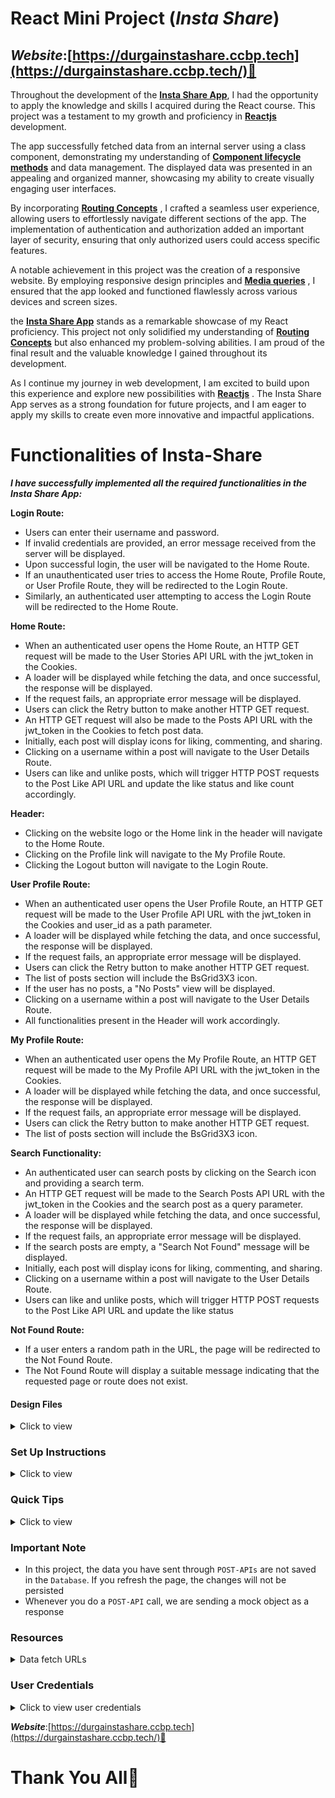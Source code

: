 # React Mini Project (*****Insta Share*****)

## ***Website***:[https://durgainstashare.ccbp.tech](https://durgainstashare.ccbp.tech/)🔗


Throughout the development of the <a  href="https://durgainstashare.ccbp.tech/"  target="_blank">**Insta Share App**</a>, I had the opportunity to apply the knowledge and skills I acquired during the React course. This project was a testament to my growth and proficiency in <a  href="https://react.dev/"  target="_blank">**Reactjs**</a> development.

The app successfully fetched data from an internal server using a class component, demonstrating my understanding of <a  href="https://legacy.reactjs.org/docs/react-component.html"  target="_blank"> **Component lifecycle methods**</a> and data management. The displayed data was presented in an appealing and organized manner, showcasing my ability to create visually engaging user interfaces.

By incorporating <a  href="https://www.w3schools.com/react/react_router.asp"  target="_blank"> **Routing Concepts**</a> , I crafted a seamless user experience, allowing users to effortlessly navigate different sections of the app. The implementation of authentication and authorization added an important layer of security, ensuring that only authorized users could access specific features.

A notable achievement in this project was the creation of a responsive website. By employing responsive design principles and <a  href="https://www.w3schools.com/css/css_rwd_mediaqueries.asp"  target="_blank"> **Media queries**</a> , I ensured that the app looked and functioned flawlessly across various devices and screen sizes.

the <a  href="https://durgainstashare.ccbp.tech/"  target="_blank">**Insta Share App**</a> stands as a remarkable showcase of my React proficiency. This project not only solidified my understanding of <a  href="https://www.w3schools.com/react/react_router.asp"  target="_blank"> **Routing Concepts**</a> but also enhanced my problem-solving abilities. I am proud of the final result and the valuable knowledge I gained throughout its development.

As I continue my journey in web development, I am excited to build upon this experience and explore new possibilities with <a  href="https://react.dev/"  target="_blank">**Reactjs**</a> . The Insta Share App serves as a strong foundation for future projects, and I am eager to apply my skills to create even more innovative and impactful applications.


# Functionalities of Insta-Share

*****I have successfully implemented all the required functionalities in the Insta Share App:*****

**Login Route:**

- Users can enter their username and password.
- If invalid credentials are provided, an error message received from the server will be displayed.
- Upon successful login, the user will be navigated to the Home Route.
- If an unauthenticated user tries to access the Home Route, Profile Route, or User Profile Route, they will be redirected to the Login Route.
- Similarly, an authenticated user attempting to access the Login Route will be redirected to the Home Route.

**Home Route:**

- When an authenticated user opens the Home Route, an HTTP GET request will be made to the User Stories API URL with the jwt_token in the Cookies.
- A loader will be displayed while fetching the data, and once successful, the response will be displayed.
- If the request fails, an appropriate error message will be displayed.
- Users can click the Retry button to make another HTTP GET request.
- An HTTP GET request will also be made to the Posts API URL with the jwt_token in the Cookies to fetch post data.
- Initially, each post will display icons for liking, commenting, and sharing.
- Clicking on a username within a post will navigate to the User Details Route.
- Users can like and unlike posts, which will trigger HTTP POST requests to the Post Like API URL and update the like status and like count accordingly.

**Header:**

- Clicking on the website logo or the Home link in the header will navigate to the Home Route.
- Clicking on the Profile link will navigate to the My Profile Route.
- Clicking the Logout button will navigate to the Login Route.

**User Profile Route:**

- When an authenticated user opens the User Profile Route, an HTTP GET request will be made to the User Profile API URL with the jwt_token in the Cookies and user_id as a path parameter.
- A loader will be displayed while fetching the data, and once successful, the response will be displayed.
- If the request fails, an appropriate error message will be displayed.
- Users can click the Retry button to make another HTTP GET request.
- The list of posts section will include the BsGrid3X3 icon.
- If the user has no posts, a "No Posts" view will be displayed.
- Clicking on a username within a post will navigate to the User Details Route.
- All functionalities present in the Header will work accordingly.

**My Profile Route:**

- When an authenticated user opens the My Profile Route, an HTTP GET request will be made to the My Profile API URL with the jwt_token in the Cookies.
- A loader will be displayed while fetching the data, and once successful, the response will be displayed.
- If the request fails, an appropriate error message will be displayed.
- Users can click the Retry button to make another HTTP GET request.
- The list of posts section will include the BsGrid3X3 icon.

**Search Functionality:**

- An authenticated user can search posts by clicking on the Search icon and providing a search term.
- An HTTP GET request will be made to the Search Posts API URL with the jwt_token in the Cookies and the search post as a query parameter.
- A loader will be displayed while fetching the data, and once successful, the response will be displayed.
- If the request fails, an appropriate error message will be displayed.
- If the search posts are empty, a "Search Not Found" message will be displayed.
- Initially, each post will display icons for liking, commenting, and sharing.
- Clicking on a username within a post will navigate to the User Details Route.
- Users can like and unlike posts, which will trigger HTTP POST requests to the Post Like API URL and update the like status

**Not Found Route:**

-   If a user enters a random path in the URL, the page will be redirected to the Not Found Route.
-   The Not Found Route will display a suitable message indicating that the requested page or route does not exist.


#### Design Files

<details>
<summary>Click to view</summary>

- You can check the **Design Files** for different devices <a href="https://www.figma.com/file/FwBVnpWfl5DYJ77kbljTdT/Insta_Share?node-id=0%3A1" target="_blank">here</a>

</details>

### Set Up Instructions

<details>

<summary>Click to view</summary>

- Download dependencies by running `npm install`

- Start up the app using `npm start`

</details>



### Quick Tips

<details>

<summary>Click to view</summary>

- Third party packages to be used to achieve the design or functionality

  - React Slick

    - React Slick <a  href="https://react-slick.neostack.com/docs/get-started"  target="_blank">Documentation</a>
    - React Slick implementation <a  href="https://codesandbox.io/s/react-slick-demo-iz90x?file=/src/components/ReactSlick/index.js"  target="_blank">CodeSandbox</a>
    - Update the CSS accordingly to style the React Slider and arrow buttons, you can check the <a href="https://codesandbox.io/s/react-slick-demo-iz90x?file=/src/components/ReactSlick/index.css" target="_blank">CodeSandbox</a>
    - Add the below CDN links in your `public > index.html` file for CSS and Font, you can check the <a href="https://codesandbox.io/s/react-slick-demo-iz90x?file=/public/index.html" target="_blank">CodeSandbox</a> for adding below lines

    ```jsx
    <link rel="stylesheet" type="text/css" charset="UTF-8" href="https://cdnjs.cloudflare.com/ajax/libs/slick-carousel/1.6.0/slick.min.css" />
    <link rel="stylesheet" type="text/css" href="https://cdnjs.cloudflare.com/ajax/libs/slick-carousel/1.6.0/slick-theme.min.css" />
    ```

</details>

### Important Note

- In this project, the data you have sent through `POST-APIs` are not saved in the `Database`. If you refresh the page, the changes will not be persisted
- Whenever you do a `POST-API` call, we are sending a mock object as a response


### Resources

<details>
<summary>Data fetch URLs</summary>

- **Note**: Use the values in the APIs as shown below

- Use the search input value in place of `searchInput` in the query parameters
- The value of the key `user_id` should be given in the place of `userId`

- **Note:** Use the below sample code snippet to make a POST request on Login using valid username and password.

  ```js
  const options = {
    method: 'POST',
    body: JSON.stringify(userDetails),
  }
  ```

**Login API**

#### API: `https://apis.ccbp.in/login`

#### Method: `POST`

#### Description:

Returns a response based on the credentials provided

#### Sample request object:

```json
{
  "username": "rahul",
  "password": "rahul@2021"
}
```

#### Sample Success Response

```json
{
  "jwt_token": "eyJhbGciOiJIUzI1NiIsInR5cCI6IkpXVCJ9.eyJ1c2VybmFtZSI6InJhaHVsIiwicm9sZSI6IlBSSU1FX1VTRVIiLCJpYXQiOjE2MTk2Mjg2MTN9. nZDlFsnSWArLKKeF0QbmdVfLgzUbx1BGJsqa2kc_21Y"
}
```

#### Sample Failure Response

```json
{
  "status_code": 404,
  "error_msg": "Username is not found"
}
```

**User Stories API**

#### API: `https://apis.ccbp.in/insta-share/stories`

#### Method: `GET`

#### Description:

Returns a response containing the list of all user stories

#### Sample Response

```json
{
  "users_stories": [
    {
      "user_id": "Varun_Aadithya",
      "user_name": "Varun Aadithya",
      "story_url": "https://assets.ccbp.in/frontend/react-js/instagram-mini-project/stories/instagram-mini-project-story-1-img.png"
    },
    ...
  ],
  "total": 9
}
```

**Posts API**

#### API: `https://apis.ccbp.in/insta-share/posts`

#### Method: `GET`

#### Description:

Returns a response containing the list of user posts.

#### Sample Response

```json
{
  "posts": [
      {
      "post_id": "f25d77f0-602e-41d1-971e-4b8cf54709eb",
      "user_id": "Varun_Aadithya",
      "user_name": "Varun Aadithya",
      "profile_pic": "https://assets.ccbp.in/frontend/react-js/instagram-mini-project/users/instagram-mini-project-user-1-img.png",
      "post_details": {
  	    "image_url": "https://assets.ccbp.in/frontend/react-js/instagram-mini-project/posts/instagram-mini-project-post-1-img.png",
  	    "caption": "Another day, another sunrise"
      },
      "likes_count": 7,
      "comments": [{
          "user_name": "Prabuddha Dasgupta",
          "user_id": "Prabuddha_Dasgupta",
          "comment": "Lightning is incredible."
      },
      ...
      ],
      "created_at": "4 Hours Ago"
  },
  ...
  ],
  "total": 33
}
```

**Post Like API**

#### API: `https://apis.ccbp.in/insta-share/posts/{postId}/like`

#### Example: `https://apis.ccbp.in/insta-share/posts/f25d77f0-602e-41d1-971e-4b8cf54709eb/like`

#### Method: `POST`

#### Request:

```json
{
  "like_status": true // If you want to like a post then set like_status as true otherwise set it as false.
}
```

#### Description:

Returns a response containing the whether post has been liked or not

#### Sample Response

```json
{
  "message": "Post has been liked"
}
```

**My Profile API**

#### API: `https://apis.ccbp.in/insta-share/my-profile`

#### Method: `GET`

#### Description:

Returns a response containing the details of my profile

#### Sample Response

```json
{
    "profile": {
        "id": "df3234jkjn2-324sdf1132nnknn-234324234",
        "user_id": "rahul",
        "user_name": "Rahul",
        "profile_pic": "https://assets.ccbp.in/frontend/react-js/instagram-mini-project/profile/instagram-mini-project-profile-1.png",
        "followers_count": 289,
        "following_count": 12,
        "user_bio": "It is not the strongest of the species that survive, nor the most intelligent, but the one most responsive to change.",
        "posts": [
            {
                "id": "1a698dc4-sdf6e83-4ede-998e-638305f7aee6",
                "image": "https://assets.ccbp.in/frontend/react-js/instagram-mini-project/posts/instagram-mini-project-post-31-img.png"
            },
        ...
        ],
        "posts_count": 3,
        "stories": [
            {
                "id": "5HJ25nUNJ",
                "image": "https://assets.ccbp.in/frontend/react-js/instagram-mini-project/previous-stories/instagram-mini-project-previous-story-34-img.png"
            },
        ...
        ]
    }
 }
```

**User Profile API**

#### API: `https://apis.ccbp.in/insta-share/users/{userId}`

#### Example: `https://apis.ccbp.in/insta-share/users/Prabuddha_Dasgupta`

#### Method: `GET`

#### Description:

Returns a response containing the details of user profile.

#### Sample Response

```json
{
    "user_details": {
    	"id": "df3234jkjn2-32432nnknn-w23231",
        "user_id": "Prabuddha_Dasgupta",
        "user_name": "Prabuddha Dasgupta",
        "profile_pic": "https://assets.ccbp.in/frontend/react-js/instagram-mini-project/users/instagram-mini-project-user-4-img.png",
        "followers_count": 297,
        "following_count": 303,
        "user_bio": "Prabuddha Dasgupta (21 September 1956 – 12 August 2012) was an Indian fashion and fine-art photographer. ",
        "posts_count": 3,
        "posts": [
            {
                "id": "390562f5-298f-4904-aea4-07ecc212febe",
                "image": "https://assets.ccbp.in/frontend/react-js/instagram-mini-project/posts/instagram-mini-project-post-10-img.png"
            },
        ...
        ],
        "stories": [
            {
                "id": "UnrObltRP",
                "image": "https://assets.ccbp.in/frontend/react-js/instagram-mini-project/previous-stories/instagram-mini-project-previous-story-10-img.png"
            },
        ...
        ]
    }
}
```

**Search Posts API**

#### API: `https://apis.ccbp.in/insta-share/posts?search={searchInput}`

#### Example: `https://apis.ccbp.in/insta-share/posts?search=sky`

#### Method: `GET`

#### Description:

Returns a response containing the list of search posts.

#### Sample Response

```json
{
  "posts": [
      {
        "post_id": "6fb210a9-0c4d-431f-8585-b3a4f065a171",
        "user_id": "Atul_Kasbekar",
        "user_name": "Atul Kasbekar",
        "profile_pic": "https://assets.ccbp.in/frontend/react-js/instagram-mini-project/users/instagram-mini-project-user-5-img.png",
        "post_details": {
            "image_url": "https://assets.ccbp.in/frontend/react-js/instagram-mini-project/posts/instagram-mini-project-post-5-img.png",
            "caption": "The sky is the daily bread of the eyes."
        },
        "likes_count": 9,
        "comments": [
            {
                "user_name": "Arjun Mark",
                "user_id": "Arjun_Mark",
                "comment": "Aim for the sky, but move slowly, enjoying every step along the way."
            },
        ...
        ],
        "created_at": "4 Hours Ago"
        },
    ...
    ],
  "total": 2
}
```

</details>

### User Credentials

<details>
<summary>Click to view user credentials</summary>

<br/>

**You can use any one of the following credentials**

```text
  username: aakash
  password: sky@007
```

```text
  username: agastya
  password: myth#789
```

```text
  username: advika
  password: world@5
```

```text
  username: binita
  password: modest*6
```

```text
  username: chetan
  password: vigor$life
```

```text
  username: deepak
  password: lightstar@1
```

```text
  username: harshad
  password: joy@85
```

```text
  username: kapil
  password: moon$008
```

```text
 username: rahul
 password: rahul@2021
```

```text
  username: shravya
  password: musical#stone
```

```text
  username: saira
  password: princess@9
```

<br/>
</details>


***Website***:[https://durgainstashare.ccbp.tech](https://durgainstashare.ccbp.tech/)🔗


# Thank You All🙂
